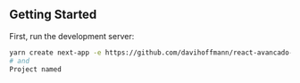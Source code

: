 ## Getting Started

First, run the development server:

```bash
yarn create next-app -e https://github.com/davihoffmann/react-avancado-boilerplate
# and
Project named
```
